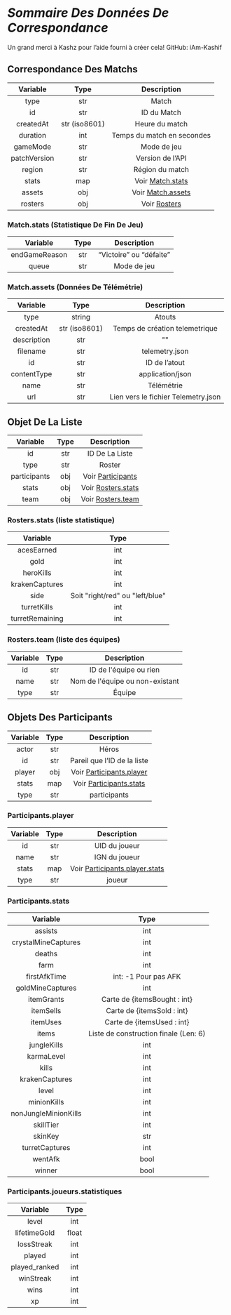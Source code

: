 # ***Sommaire Des Données De Correspondance***

Un grand merci à Kashz pour l’aide fourni à créer cela! GitHub: iAm-Kashif

## **Correspondance Des Matchs**

| Variable | Type | Description |
| :---: | :---: | :---: |
| type | str | Match |
| id | str | ID du Match |
| createdAt | str (iso8601) | Heure du match  |
| duration | int | Temps du match en secondes |
| gameMode | str | Mode de jeu |
| patchVersion | str | Version de l’API |
| region | str | Région du match |
| stats | map | Voir [Match.stats](#1) |
| assets | obj | Voir [Match.assets](#2)  |
| rosters | obj | Voir [Rosters](#3) |

### <a name="1"></a> **Match.stats** **(Statistique De Fin De Jeu)**

| Variable | Type | Description |
| :---: | :---: |:---: |
| endGameReason | str | “Victoire” ou “défaite” |
| queue | str | Mode de jeu |

### <a name="2"></a> **Match.assets** **(Données De Télémétrie)**

| Variable | Type | Description |
| :---: | :---: |:---: |
| type | string | Atouts |
| createdAt | str (iso8601) | Temps de création telemetrique
| description | str | "" |
| filename | str | telemetry.json |
| id | str | ID de l’atout  |
| contentType | str | application/json |
| name | str | Télémétrie  |
| url | str | Lien vers le fichier Telemetry.json |

## <a name="3"></a> **Objet De La Liste**

| Variable | Type | Description |
| :---: | :---: | :---: |
| id | str | ID De La Liste |
| type | str | Roster
| participants | obj | Voir [Participants](#4) |
| stats | obj | Voir [Rosters.stats](#5) |
| team | obj | Voir [Rosters.team](#6) |

### <a name="5"></a>**Rosters.stats**  (liste statistique)
| Variable | Type |
| :---: | :---: |
| acesEarned | int |
| gold | int |
| heroKills | int |
| krakenCaptures | int |
| side | Soit "right/red" ou "left/blue" |
| turretKills | int |
| turretRemaining | int |

### <a name="6"></a>**Rosters.team** (liste des équipes)
| Variable | Type | Description 
| :---: | :---: | :---: |
| id | str | ID de l'équipe ou rien |
| name | str | Nom de l'équipe ou non-existant |
| type | str | Équipe |

## <a name="4"></a>**Objets Des Participants**

| Variable | Type | Description |
| :---: | :---: | :---: |
| actor | str | Héros |
| id | str | Pareil que l’ID de la liste  |
| player | obj |Voir [Participants.player](#7)|
| stats | map |Voir [Participants.stats](#8) |
| type | str | participants |

### <a name="7"></a>**Participants.player**

| Variable | Type |Description |
| :---: | :---: | :---: |
| id | str | UID du joueur |
| name | str | IGN du joueur |
| stats | map | Voir [Participants.player.stats](#9) |
| type | str | joueur |

### <a name="8"></a>**Participants.stats**

| Variable |Type |
| :---: | :---: |
| assists | int |
| crystalMineCaptures | int |
| deaths | int |
| farm | int |
| firstAfkTime | int: -1 Pour pas AFK |
| goldMineCaptures | int |
| itemGrants | Carte de  {itemsBought : int} |
| itemSells | Carte de  {itemsSold : int} |
| itemUses | Carte de  {itemsUsed : int} |
| items | Liste de construction finale (Len: 6) |
| jungleKills | int |
| karmaLevel | int |
| kills | int |
| krakenCaptures | int |
| level | int |
| minionKills | int |
| nonJungleMinionKills | int |
| skillTier | int |
| skinKey | str |
| turretCaptures | int |
| wentAfk | bool |
| winner | bool |

### <a name="9"></a> **Participants.joueurs.statistiques**

| Variable | Type | 
| :---: | :---: | 
| level | int |
| lifetimeGold | float |
| lossStreak | int |
| played | int |
| played\_ranked | int |
| winStreak | int |
| wins | int |
| xp | int |
